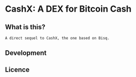 # CashX: A DEX for Bitcoin Cash 

## What is this?
    A direct sequel to CashX, the one based on Bisq.
## Development
## Licence